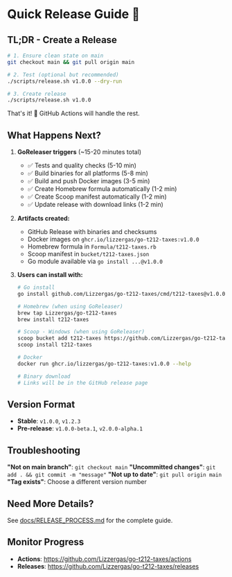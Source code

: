 # Quick Release Guide 🚀

## TL;DR - Create a Release

```bash
# 1. Ensure clean state on main
git checkout main && git pull origin main

# 2. Test (optional but recommended)
./scripts/release.sh v1.0.0 --dry-run

# 3. Create release
./scripts/release.sh v1.0.0
```

That's it! 🎉 GitHub Actions will handle the rest.

## What Happens Next?

1. **GoReleaser triggers** (~15-20 minutes total)
   - ✅ Tests and quality checks (5-10 min)
   - ✅ Build binaries for all platforms (5-8 min)
   - ✅ Build and push Docker images (3-5 min)
   - ✅ Create Homebrew formula automatically (1-2 min)
   - ✅ Create Scoop manifest automatically (1-2 min)
   - ✅ Update release with download links (1-2 min)

2. **Artifacts created:**
   - GitHub Release with binaries and checksums
   - Docker images on `ghcr.io/lizzergas/go-t212-taxes:v1.0.0`
   - Homebrew formula in `Formula/t212-taxes.rb`
   - Scoop manifest in `bucket/t212-taxes.json`
   - Go module available via `go install ...@v1.0.0`

3. **Users can install with:**
   ```bash
   # Go install
   go install github.com/Lizzergas/go-t212-taxes/cmd/t212-taxes@v1.0.0
   
   # Homebrew (when using GoReleaser)
   brew tap Lizzergas/go-t212-taxes
   brew install t212-taxes
   
   # Scoop - Windows (when using GoReleaser)
   scoop bucket add t212-taxes https://github.com/Lizzergas/go-t212-taxes
   scoop install t212-taxes
   
   # Docker
   docker run ghcr.io/lizzergas/go-t212-taxes:v1.0.0 --help
   
   # Binary download
   # Links will be in the GitHub release page
   ```

## Version Format

- **Stable**: `v1.0.0`, `v1.2.3`
- **Pre-release**: `v1.0.0-beta.1`, `v2.0.0-alpha.1`

## Troubleshooting

**"Not on main branch"**: `git checkout main`
**"Uncommitted changes"**: `git add . && git commit -m "message"`
**"Not up to date"**: `git pull origin main`
**"Tag exists"**: Choose a different version number

## Need More Details?

See [docs/RELEASE_PROCESS.md](docs/RELEASE_PROCESS.md) for the complete guide.

## Monitor Progress

- **Actions**: https://github.com/Lizzergas/go-t212-taxes/actions
- **Releases**: https://github.com/Lizzergas/go-t212-taxes/releases 